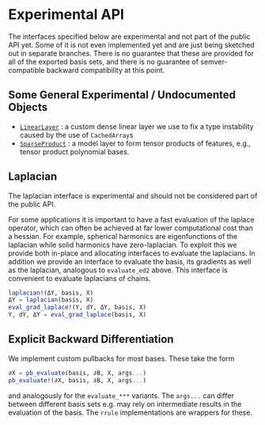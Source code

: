 
# Experimental API 

The interfaces specified below are experimental and not part of the public API yet. Some of it is not even implemented yet and are just being sketched out in separate branches. There is no guarantee that these are provided for all of the exported basis sets, and there is no guarantee of semver-compatible backward compatibility at this point.

## Some General Experimental / Undocumented Objects


* [`LinearLayer`](@ref) : a custom dense linear layer we use to fix a type instability caused by the use of `CachedArray`s
* [`SparseProduct`](@ref) : a model layer to form tensor products of features, e.g., tensor product polynomial bases. 

## Laplacian 

The laplacian interface is experimental and should not be considered part of the public API. 

For some applications it is important to have a fast evaluation of the laplace operator, which can often be achieved at far lower computational cost than a hessian. For example, spherical harmonics are eigenfunctions of the laplacian while solid harmonics have zero-laplacian. To exploit this we provide both in-place and allocating interfaces to evaluate the laplacians. In addition we provide an interface to evaluate the basis, its gradients as well as the laplacian, analogous to `evaluate_ed2` above. This interface is convenient to evaluate laplacians of chains.

```julia
laplacian!(ΔY, basis, X)
ΔY = laplacian(basis, X)
eval_grad_laplace!(Y, dY, ΔY, basis, X)
Y, dY, ΔY = eval_grad_laplace(basis, X)
```

## Explicit Backward Differentiation

We implement custom pullbacks for most bases. These  take the form
```julia
∂X = pb_evaluate(basis, ∂B, X, args...)
pb_evaluate!(∂X, basis, ∂B, X, args...)
```
and analogously for the `evaluate_***` variants. The `args...` can differ between different basis sets e.g. may rely on intermediate results in the evaluation of the basis. The `rrule` implementations are wrappers for these.
